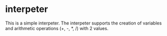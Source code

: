 # interpeter
This is a simple interpeter.
The interpeter supports the creation of variables and arithmetic operations (+, -, *, /) with 2 values.  
